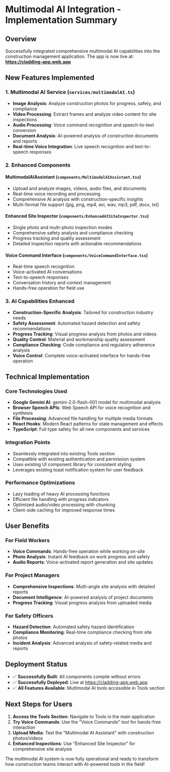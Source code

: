 # Multimodal AI Integration - Implementation Summary

## Overview
Successfully integrated comprehensive multimodal AI capabilities into the construction management application. The app is now live at: **https://cladding-app.web.app**

## New Features Implemented

### 1. Multimodal AI Service (`services/multimodalAI.ts`)
- **Image Analysis**: Analyze construction photos for progress, safety, and compliance
- **Video Processing**: Extract frames and analyze video content for site inspections
- **Audio Processing**: Voice command recognition and speech-to-text conversion
- **Document Analysis**: AI-powered analysis of construction documents and reports
- **Real-time Voice Integration**: Live speech recognition and text-to-speech responses

### 2. Enhanced Components

#### MultimodalAIAssistant (`components/MultimodalAIAssistant.tsx`)
- Upload and analyze images, videos, audio files, and documents
- Real-time voice recording and processing
- Comprehensive AI analysis with construction-specific insights
- Multi-format file support (jpg, png, mp4, avi, wav, mp3, pdf, docx, txt)

#### Enhanced Site Inspector (`components/EnhancedAISiteInspector.tsx`)
- Single photo and multi-photo inspection modes
- Comprehensive safety analysis and compliance checking
- Progress tracking and quality assessment
- Detailed inspection reports with actionable recommendations

#### Voice Command Interface (`components/VoiceCommandInterface.tsx`)
- Real-time speech recognition
- Voice-activated AI conversations
- Text-to-speech responses
- Conversation history and context management
- Hands-free operation for field use

### 3. AI Capabilities Enhanced
- **Construction-Specific Analysis**: Tailored for construction industry needs
- **Safety Assessment**: Automated hazard detection and safety recommendations
- **Progress Tracking**: Visual progress analysis from photos and videos
- **Quality Control**: Material and workmanship quality assessment
- **Compliance Checking**: Code compliance and regulatory adherence analysis
- **Voice Control**: Complete voice-activated interface for hands-free operation

## Technical Implementation

### Core Technologies Used
- **Google Gemini AI**: gemini-2.0-flash-001 model for multimodal analysis
- **Browser Speech APIs**: Web Speech API for voice recognition and synthesis
- **File Processing**: Advanced file handling for multiple media formats
- **React Hooks**: Modern React patterns for state management and effects
- **TypeScript**: Full type safety for all new components and services

### Integration Points
- Seamlessly integrated into existing Tools section
- Compatible with existing authentication and permission system
- Uses existing UI component library for consistent styling
- Leverages existing toast notification system for user feedback

### Performance Optimizations
- Lazy loading of heavy AI processing functions
- Efficient file handling with progress indicators
- Optimized audio/video processing with chunking
- Client-side caching for improved response times

## User Benefits

### For Field Workers
- **Voice Commands**: Hands-free operation while working on-site
- **Photo Analysis**: Instant AI feedback on work progress and safety
- **Audio Reports**: Voice-activated report generation and site updates

### For Project Managers
- **Comprehensive Inspections**: Multi-angle site analysis with detailed reports
- **Document Intelligence**: AI-powered analysis of project documents
- **Progress Tracking**: Visual progress analysis from uploaded media

### For Safety Officers
- **Hazard Detection**: Automated safety hazard identification
- **Compliance Monitoring**: Real-time compliance checking from site photos
- **Incident Analysis**: Advanced analysis of safety-related media and reports

## Deployment Status
- ✅ **Successfully Built**: All components compile without errors
- ✅ **Successfully Deployed**: Live at https://cladding-app.web.app
- ✅ **All Features Available**: Multimodal AI tools accessible in Tools section

## Next Steps for Users
1. **Access the Tools Section**: Navigate to Tools in the main application
2. **Try Voice Commands**: Use the "Voice Commands" tool for hands-free interaction
3. **Upload Media**: Test the "Multimodal AI Assistant" with construction photos/videos
4. **Enhanced Inspections**: Use "Enhanced Site Inspector" for comprehensive site analysis

The multimodal AI system is now fully operational and ready to transform how construction teams interact with AI-powered tools in the field!